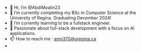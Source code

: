 - 👋 Hi, I’m @AbdiMoalin23
- 👀  I’m currently completing my BSc in Computer Science at the University of Regina. Graduating December 2024!
- 🌱 I’m currently learning to be a fullstack engineer.
- 💞 Passionate about full-stack development with a focus on AI applications.
- 📫 How to reach me : amn370@uregina.ca
- 

<!---
AbdiMoalin23/AbdiMoalin23 is a ✨ special ✨ repository because its `README.md` (this file) appears on your GitHub profile.
You can click the Preview link to take a look at your changes.
--->
